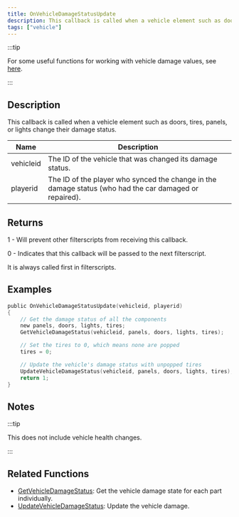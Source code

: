 ```yaml
---
title: OnVehicleDamageStatusUpdate
description: This callback is called when a vehicle element such as doors, tires, panels, or lights change their damage status.
tags: ["vehicle"]
---
```


<VersionWarn name='callback' version='SA-MP 0.3a' />

:::tip

For some useful functions for working with vehicle damage values, see [here](../resources/damagestatus.md).

:::

## Description

This callback is called when a vehicle element such as doors, tires, panels, or lights change their damage status.

| Name      | Description                                                                                            |
| --------- | ------------------------------------------------------------------------------------------------------ |
| vehicleid | The ID of the vehicle that was changed its damage status.                                              |
| playerid  | The ID of the player who synced the change in the damage status (who had the car damaged or repaired). |

## Returns

1 - Will prevent other filterscripts from receiving this callback.

0 - Indicates that this callback will be passed to the next filterscript.

It is always called first in filterscripts.

## Examples

```c
public OnVehicleDamageStatusUpdate(vehicleid, playerid)
{
    // Get the damage status of all the components
    new panels, doors, lights, tires;
    GetVehicleDamageStatus(vehicleid, panels, doors, lights, tires);

    // Set the tires to 0, which means none are popped
    tires = 0;

    // Update the vehicle's damage status with unpopped tires
    UpdateVehicleDamageStatus(vehicleid, panels, doors, lights, tires);
    return 1;
}
```

## Notes

:::tip

This does not include vehicle health changes.

:::

## Related Functions

- [GetVehicleDamageStatus](../functions/GetVehicleDamageStatus.md): Get the vehicle damage state for each part individually.
- [UpdateVehicleDamageStatus](../functions/UpdateVehicleDamageStatus.md): Update the vehicle damage.
